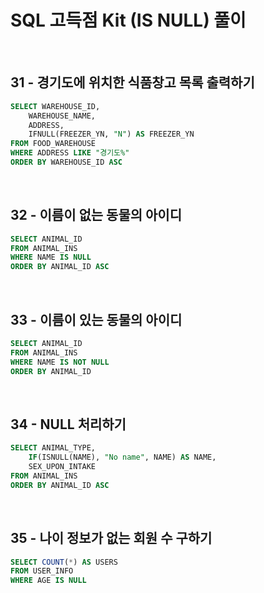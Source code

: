 # SQL 고득점 Kit (IS NULL) 풀이

<br/>

## 31 - 경기도에 위치한 식품창고 목록 출력하기
```sql
SELECT WAREHOUSE_ID,
    WAREHOUSE_NAME,
    ADDRESS,
    IFNULL(FREEZER_YN, "N") AS FREEZER_YN
FROM FOOD_WAREHOUSE
WHERE ADDRESS LIKE "경기도%"
ORDER BY WAREHOUSE_ID ASC
```

<br/>

## 32 - 이름이 없는 동물의 아이디
```sql
SELECT ANIMAL_ID
FROM ANIMAL_INS
WHERE NAME IS NULL
ORDER BY ANIMAL_ID ASC
```

<br/>

## 33 - 이름이 있는 동물의 아이디
```sql
SELECT ANIMAL_ID
FROM ANIMAL_INS
WHERE NAME IS NOT NULL
ORDER BY ANIMAL_ID
```

<br/>

## 34 - NULL 처리하기
```sql
SELECT ANIMAL_TYPE,
    IF(ISNULL(NAME), "No name", NAME) AS NAME,
    SEX_UPON_INTAKE
FROM ANIMAL_INS
ORDER BY ANIMAL_ID ASC
```

<br/>

## 35 - 나이 정보가 없는 회원 수 구하기
```sql
SELECT COUNT(*) AS USERS
FROM USER_INFO
WHERE AGE IS NULL
```